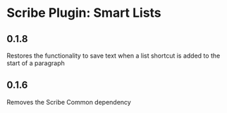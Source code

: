 
# Scribe Plugin: Smart Lists

## 0.1.8

Restores the functionality to save text when a list shortcut is added to the start of a paragraph

## 0.1.6

Removes the Scribe Common dependency
